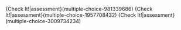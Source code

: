 {Check It!|assessment}(multiple-choice-981339686)
{Check It!|assessment}(multiple-choice-1957708432)
{Check It!|assessment}(multiple-choice-3009734234)
